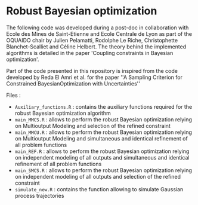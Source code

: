 # Robust Bayesian optimization
The following code was developed during a post-doc in collaboration with Ecole des Mines de Saint-Etienne and Ecole Centrale de Lyon as part of the OQUAIDO chair by Julien Pelamatti, Rodolphe Le Riche, Christophette Blanchet-Scalliet and Céline Helbert. The theory behind the implemented algorithms is detailed in the paper 'Coupling constraints in Bayesian optimization'.

Part of the code presented in this repository is inspired from the code developed by Reda El Amri et al. for the paper ''A Sampling Criterion for Constrained BayesianOptimization with Uncertainties''

Files :
  - `Auxiliary_functions.R` : contains the auxiliary functions required for the robust Bayesian optimization algorithm
  - `main_MMCS.R` : allows to perform the robust Bayesian optimization relying on Multioutput Modeling and selection of the refined constraint
  - `main_MMCU.R` : allows to perform the robust Bayesian optimization relying on Multioutput Modeling and simultaneous and identical refinement of all problem functions
  - `main_REF.R` : allows to perform the robust Bayesian optimization relying on independent modeling of all outputs and simultaneous and identical refinement of all problem functions
  - `main_SMCS.R` : allows to perform the robust Bayesian optimization relying on independent modeling of all outputs and selection of the refined constraint
  - `simulate_new.R` : contains the function allowing to simulate Gaussian process trajectories
